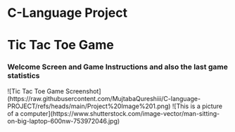 <h1>C-Language Project</h1>
<h1>Tic Tac Toe Game</h1>
<h3>Welcome Screen and Game Instructions and also the last game statistics</h3>
![Tic Tac Toe Game Screenshot](https://raw.githubusercontent.com/MujtabaQureshiii/C-language-PROJECT/refs/heads/main/Project%20Image%201.png)
![This is a picture of a computer](https://www.shutterstock.com/image-vector/man-sitting-on-big-laptop-600nw-753972046.jpg)

